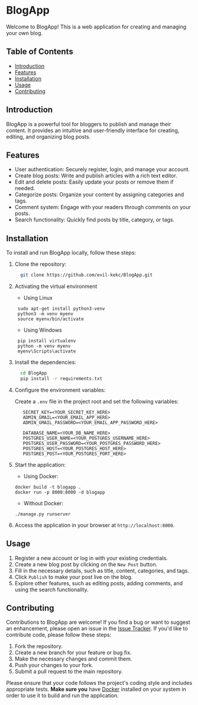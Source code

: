 # BlogApp

Welcome to BlogApp! This is a web application for creating and managing your own blog.

## Table of Contents

- [Introduction](#introduction)
- [Features](#features)
- [Installation](#installation)
- [Usage](#usage)
- [Contributing](#contributing)

## Introduction

BlogApp is a powerful tool for bloggers to publish and manage their content. It provides an intuitive and user-friendly
interface for creating, editing, and organizing blog posts.

## Features

- User authentication: Securely register, login, and manage your account.
- Create blog posts: Write and publish articles with a rich text editor.
- Edit and delete posts: Easily update your posts or remove them if needed.
- Categorize posts: Organize your content by assigning categories and tags.
- Comment system: Engage with your readers through comments on your posts.
- Search functionality: Quickly find posts by title, category, or tags.

## Installation

To install and run BlogApp locally, follow these steps:

1. Clone the repository:
    ```sh
      git clone https://github.com/evil-kekc/BlogApp.git
    ```

2. Activating the virtual environment
   * Using Linux
   ```shell
    sudo apt-get install python3-venv
    python3 -m venv myenv
    source myenv/bin/activate
   ```
   
   * Using Windows
   ```shell
    pip install virtualenv
    python -m venv myenv
    myenv\Scripts\activate
   ```

3. Install the dependencies:
    ```sh
      cd BlogApp
      pip install -r requirements.txt
    ```
4. Configure the environment variables:

   Create a `.env` file in the project root and set the following variables:
   ```dotenv
      SECRET_KEY=<YOUR_SECRET_KEY_HERE>
      ADMIN_GMAIL=<YOUR_EMAIL_APP_HERE>
      ADMIN_GMAIL_PASSWORD=<YOUR_EMAIL_APP_PASSWORD_HERE>
      
      DATABASE_NAME=<YOUR_DB_NAME_HERE>
      POSTGRES_USER_NAME=<YOUR_POSTGRES_USERNAME_HERE>
      POSTGRES_USER_PASSWORD=<YOUR_POSTGRES_PASSWORD_HERE>
      POSTGRES_HOST=<YOUR_POSTGRES_HOST_HERE>
      POSTGRES_POST=<YOUR_POSTGRES_PORT_HERE>
   ```

5. Start the application:
   * Using Docker:
   ```shell
   docker build -t blogapp .
   docker run -p 8000:8000 -d blogapp
   ```
   
   * Without Docker:
   ```shell
   ./manage.py runserver 
   ```

6. Access the application in your browser at `http://localhost:8000`.

## Usage

1. Register a new account or log in with your existing credentials.
2. Create a new blog post by clicking on the `New Post` button.
3. Fill in the necessary details, such as title, content, categories, and tags.
4. Click `Publish` to make your post live on the blog.
5. Explore other features, such as editing posts, adding comments, and using the search functionality.

## Contributing

Contributions to BlogApp are welcome! If you find a bug or want to suggest an enhancement, please open an issue in
the [Issue Tracker](https://github.com/evil-kekc/BlogApp/issues). If you'd like to contribute code, please follow these
steps:

1. Fork the repository.
2. Create a new branch for your feature or bug fix.
3. Make the necessary changes and commit them.
4. Push your changes to your fork.
5. Submit a pull request to the main repository.

Please ensure that your code follows the project's coding style and includes appropriate tests.
**Make sure you** have [Docker](https://www.docker.com) installed on your system in order to use it to build and run the application.
